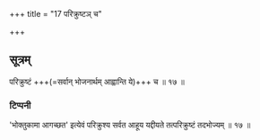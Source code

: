 +++
title = "17 परिक्रुष्टञ् च"

+++
## सूत्रम्
परिक्रुष्टं +++(=सर्वान् भोजनार्थम् आह्वान्ति ये)+++ च ॥ १७ ॥  
### टिप्पनी
'भोक्तुकामा आगच्छत' इत्येवं परिक्रुश्य सर्वत आहूय यद्दीयते तत्परिक्रुष्टं तदभोज्यम् ॥ १७ ॥  
